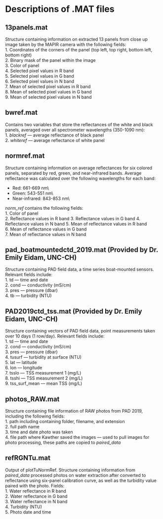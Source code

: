# Descriptions of .MAT files

## 13panels.mat
Structure containing information on extracted 13 panels from close up image taken by the MAPIR camera with the following fields:\
	1.	Coordinates of the corners of the panel (top left, top right, bottom left, bottom right)\
	2.	Binary mask of the panel within the image\
	3.	Color of panel\
	4.	Selected pixel values in R band\
	5.	Selected pixel values in G band\
	6.	Selected pixel values in N band\
	7.	Mean of selected pixel values in R band\
	8.	Mean of selected pixel values in G band\
	9.	Mean of selected pixel values in N band


## bwref.mat
Contains two variables that store the reflectances of the white and black panels, averaged over all spectrometer wavelengths (350-1090 nm):\
	1.	*blackref* — average reflectance of black panel\
	2.	*whiteref* — average reflectance of white panel


## normref.mat
Structure containing information on average reflectances for six colored panels, separated by red, green, and near-infrared bands. Average reflectance was calculated over the following wavelengths for each band:
* Red: 661-669 nm\
* Green: 543-551 nm\
* Near-infrared: 843-853 nm\

*norm_ref* contains the following fields:\
	1.	Color of panel\
	2.	Reflectance values in R band
	3.	Reflectance values in G band
	4.	Reflectance values in N band
	5.	Mean of reflectance values in R band\
	6.	Mean of reflectance values in G band\
	7.	Mean of reflectance values in N band


## pad_boatmountedctd_2019.mat (Provided by Dr. Emily Eidam, UNC-CH)
Structure containing PAD field data, a time series boat-mounted sensors. Relevant fields include:\
	1.	td — time and date\
	2.	cond — conductivity (mS/cm)\
	3.	pres — pressure (dbar)\
	4.	tb — turbidity (NTU)


## PAD2019ctd_tss.mat (Provided by Dr. Emily Eidam, UNC-CH)
Structure containing vectors of PAD field data, point measurements taken over 10 days (1 row/day). Relevant fields include:\
	1.	td — time and date\
	2.	cond — conductivity (mS/cm)\
	3.	pres — pressure (dbar)\
	4.	tusurf — turbidity at surface (NTU)\
	5.	lat — latitude\
	6.	lon — longitude\
	7.	tsslo — TSS measurement 1 (mg/L)\
	8.	tsshi — TSS measurement 2 (mg/L)\
	9.	tss_surf_mean — mean TSS (mg/L)


## photos_RAW.mat
Structure containing file information of RAW photos from PAD 2019, including the following fields:\
	1.	path including containing folder, filename, and extension\
	2.	full path name\
	3.	time and date photo was taken\
	4.	file path where Kawther saved the images — used to pull images for photo processing, these paths are copied to *paired_data*


## refRGNTu.mat
Output of plotTuNormRef. Structure containing information from *paired_data* processed photos on water extraction after converted to reflectance using six-panel calibration curve, as well as the turbidity value paired with the photo. Fields:\
	1.	Water reflectance in R band\
	2.	Water reflectance in G band\
	3.	Water reflectance in N band\
	4.	Turbidity (NTU)\
	5.	Photo date and time
